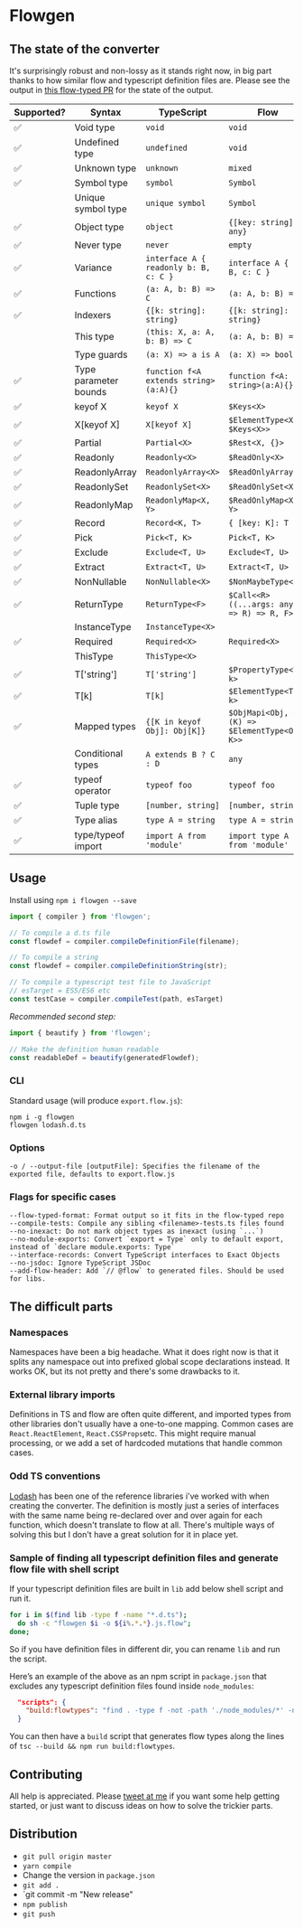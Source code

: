 # Flowgen

## The state of the converter
It's surprisingly robust and non-lossy as it stands right now, in big part thanks to how similar flow and typescript definition files are. Please see the output in [this flow-typed PR](https://github.com/flowtype/flow-typed/pull/590) for the state of the output.

| Supported? | Syntax | TypeScript | Flow |
|---|---|---|---|
| ✅ | Void type | `void` | `void` |
| ✅ | Undefined type | `undefined` | `void` |
| ✅ | Unknown type | `unknown` | `mixed` |
| ✅ | Symbol type | `symbol` | `Symbol` |
|    | Unique symbol type | `unique symbol` | `Symbol` |
| ✅ | Object type | `object` | `{[key: string]: any}` |
| ✅ | Never type | `never` | `empty` |
| ✅ | Variance | `interface A { readonly b: B, c: C }` | `interface A { +b: B, c: C }` |
| ✅ | Functions | `(a: A, b: B) => C` | `(a: A, b: B) => C` |
| ✅ | Indexers | `{[k: string]: string}` | `{[k: string]: string}` |
|    | This type | `(this: X, a: A, b: B) => C` | `(a: A, b: B) => C` |
|    | Type guards | `(a: X) => a is A` | `(a: X) => boolean` |
| ✅ | Type parameter bounds | `function f<A extends string>(a:A){}` | `function f<A: string>(a:A){}` |
| ✅ | keyof X | `keyof X` | `$Keys<X>` |
| ✅ | X[keyof X] | `X[keyof X]` | `$ElementType<X, $Keys<X>>` |
| ✅ | Partial | `Partial<X>` | `$Rest<X, {}>` |
| ✅ | Readonly | `Readonly<X>` | `$ReadOnly<X>` |
| ✅ | ReadonlyArray | `ReadonlyArray<X>` | `$ReadOnlyArray<X>` |
| ✅ | ReadonlySet | `ReadonlySet<X>` | `$ReadOnlySet<X>` |
| ✅ | ReadonlyMap | `ReadonlyMap<X, Y>` | `$ReadOnlyMap<X, Y>` |
| ✅ | Record | `Record<K, T>` | `{ [key: K]: T }` |
| ✅ | Pick | `Pick<T, K>` | `Pick<T, K>` |
| ✅ | Exclude | `Exclude<T, U>` | `Exclude<T, U>` |
| ✅ | Extract | `Extract<T, U>` | `Extract<T, U>` |
| ✅ | NonNullable | `NonNullable<X>` | `$NonMaybeType<X>` |
| ✅ | ReturnType | `ReturnType<F>` | `$Call<<R>((...args: any[]) => R) => R, F>` |
|    | InstanceType | `InstanceType<X>` |  |
| ✅ | Required | `Required<X>` | `Required<X>` |
|    | ThisType | `ThisType<X>` |  |
| ✅ | T['string'] | `T['string']` | `$PropertyType<T, k>` |
| ✅ | T[k] | `T[k]` | `$ElementType<T, k>` |
| ✅ | Mapped types | `{[K in keyof Obj]: Obj[K]}` | `$ObjMapi<Obj, <K>(K) => $ElementType<Obj, K>>` |
|    | Conditional types | `A extends B ? C : D` | `any` |
| ✅ | typeof operator | `typeof foo` | `typeof foo` |
| ✅ | Tuple type | `[number, string]` | `[number, string]` |
| ✅ | Type alias | `type A = string` | `type A = string` |
| ✅ | type/typeof import | `import A from 'module'` | `import type A from 'module'` |

## Usage

Install using `npm i flowgen --save`

```js
import { compiler } from 'flowgen';

// To compile a d.ts file
const flowdef = compiler.compileDefinitionFile(filename);

// To compile a string
const flowdef = compiler.compileDefinitionString(str);

// To compile a typescript test file to JavaScript
// esTarget = ES5/ES6 etc
const testCase = compiler.compileTest(path, esTarget)
```

*Recommended second step:*

```js
import { beautify } from 'flowgen';

// Make the definition human readable
const readableDef = beautify(generatedFlowdef);
```

### CLI

Standard usage (will produce `export.flow.js`):
```
npm i -g flowgen
flowgen lodash.d.ts
```

### Options
```
-o / --output-file [outputFile]: Specifies the filename of the exported file, defaults to export.flow.js
```

### Flags for specific cases
```
--flow-typed-format: Format output so it fits in the flow-typed repo
--compile-tests: Compile any sibling <filename>-tests.ts files found
--no-inexact: Do not mark object types as inexact (using `...`)
--no-module-exports: Convert `export = Type` only to default export, instead of `declare module.exports: Type`
--interface-records: Convert TypeScript interfaces to Exact Objects
--no-jsdoc: Ignore TypeScript JSDoc
--add-flow-header: Add `// @flow` to generated files. Should be used for libs.
```

## The difficult parts

### Namespaces
Namespaces have been a big headache. What it does right now is that it splits any namespace out into prefixed global scope declarations instead. It works OK, but its not pretty and there's some drawbacks to it.

### External library imports
Definitions in TS and flow are often quite different, and imported types from other libraries don't usually have
a one-to-one mapping. Common cases are `React.ReactElement`, `React.CSSProps`etc.
This might require manual processing, or we add a set of hardcoded mutations that handle common cases.

### Odd TS conventions
[Lodash](https://github.com/DefinitelyTyped/DefinitelyTyped/blob/9fb1696ad55c0ac54bbf6e477f21b52536211a1e/types/lodash/index.d.ts) has been one of the reference libraries i've worked with when creating the
converter. The definition is mostly just a series of interfaces with the same name being re-declared over and over again for each function, which doesn't translate to flow at all. There's multiple ways of solving this but I don't have a great solution for it in place yet.

### Sample of finding all typescript definition files and generate flow file with shell script
If your typescript definition files are built in `lib` add below shell script and run it.

```sh
for i in $(find lib -type f -name "*.d.ts");
  do sh -c "flowgen $i -o ${i%.*.*}.js.flow";
done;
```

So if you have definition files in different dir, you can rename `lib` and run the script.

Here’s an example of the above as an npm script in `package.json` that excludes any typescript definition files found inside `node_modules`:
```json
  "scripts": {
    "build:flowtypes": "find . -type f -not -path './node_modules/*' -name '*.d.ts' -exec sh -c 'yarn flowgen --add-flow-header $1 -o ${1%.*.*}.js.flow' _ '{}' \\;"
  }
```

You can then have a `build` script that generates flow types along the lines of `tsc --build && npm run build:flowtypes`.

## Contributing

All help is appreciated. Please [tweet at me](https://twitter.com/joarwilk) if you want some help getting started, or just want to discuss ideas on how to solve the trickier parts.

## Distribution

* `git pull origin master`
* `yarn compile`
* Change the version in `package.json`
* `git add .`
* `git commit -m "New release"
* `npm publish`
* `git push`
